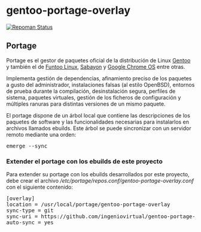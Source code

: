 # gentoo-portage-overlay

[![Repoman Status](https://travis-ci.org/ingeniovirtual/gentoo-portage-overlay.svg?branch=master)](https://travis-ci.org/ingeniovirtual/gentoo-portage-overlay)

## Portage

Portage es el gestor de paquetes oficial de la distribución de Linux [Gentoo](https://es.wikipedia.org/wiki/Gentoo_Linux) y también el de [Funtoo Linux](https://en.wikipedia.org/wiki/Funtoo_Linux), [Sabayon](https://en.wikipedia.org/wiki/Sabayon_Linux) y [Google Chrome OS](https://es.wikipedia.org/wiki/Chrome_OS) entre otras.

Implementa gestión de dependencias, afinamiento preciso de los paquetes a gusto del administrador, instalaciones falsas (al estilo OpenBSD), entornos de prueba durante la compilación, desinstalación segura, perfiles de sistema, paquetes virtuales, gestión de los ficheros de configuración y múltiples ranuras para distintas versiones de un mismo paquete.

El portage dispone de un árbol local que contiene las descripciones de los paquetes de software y las funcionalidades necesarias para instalarlos en archivos llamados ebuilds. Este árbol se puede sincronizar con un servidor remoto mediante una orden:

<pre>
emerge --sync
</pre> 

### Extender el portage con los ebuilds de este proyecto

Para extender su portage con los ebuilds desarrollados por este proyecto, debe crear el archivo _/etc/portage/repos.conf/gentoo-portage-overlay.conf_ con el siguiente contenido:

<pre>
[overlay]
location = /usr/local/portage/gentoo-portage-overlay
sync-type = git
sync-uri = https://github.com/ingeniovirtual/gentoo-portage-overlay.git
auto-sync = yes
</pre>
